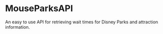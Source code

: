# MouseParksAPI

An easy to use API for retrieving wait times for Disney Parks and attraction information.
